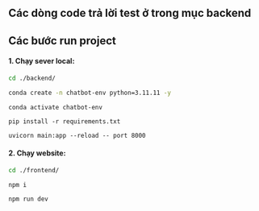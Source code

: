 ## Các dòng code trả lời test ở trong mục backend

## Các bước run project

#### 1. Chạy sever local:

```bash
cd ./backend/
```

```bash
conda create -n chatbot-env python=3.11.11 -y
```

```
conda activate chatbot-env
```

```
pip install -r requirements.txt
```

```
uvicorn main:app --reload -- port 8000
```

#### 2. Chạy website:

```bash
cd ./frontend/
```

```
npm i
```

```
npm run dev
```
